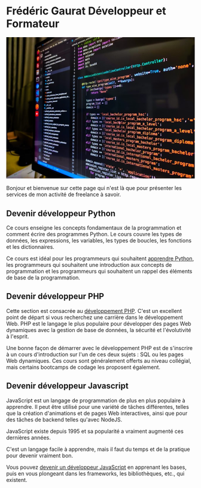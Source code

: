 # Frédéric Gaurat Développeur et Formateur 


![image langage de programmation](./images/radowan-nakif-rehan-cYyqhdbJ9TI-unsplash.jpg "image langage de programmation")

Bonjour et bienvenue sur cette page qui n'est là que pour présenter les services de mon activité de freelance à savoir.

## Devenir développeur Python

Ce cours enseigne les concepts fondamentaux de la programmation et comment écrire des programmes Python. Le cours couvre les types de données, les expressions, les variables, les types de boucles, les fonctions et les dictionnaires.

Ce cours est idéal pour les programmeurs qui souhaitent [apprendre Python](https://www.eolem.com/formation-python), les programmeurs qui souhaitent une introduction aux concepts de programmation et les programmeurs qui souhaitent un rappel des éléments de base de la programmation.

## Devenir développeur PHP

Cette section est consacrée au [développement PHP](https://www.eolem.com/formation-php/). C'est un excellent point de départ si vous recherchez une carrière dans le développement Web. PHP est le langage le plus populaire pour développer des pages Web dynamiques avec la gestion de base de données, la sécurité et l'évolutivité à l'esprit.

Une bonne façon de démarrer avec le développement PHP est de s'inscrire à un cours d'introduction sur l'un de ces deux sujets : SQL ou les pages Web dynamiques. Ces cours sont généralement offerts au niveau collégial, mais certains bootcamps de codage les proposent également.

## Devenir développeur Javascript

JavaScript est un langage de programmation de plus en plus populaire à apprendre. Il peut être utilisé pour une variété de tâches différentes, telles que la création d'animations et de pages Web interactives, ainsi que pour des tâches de backend telles qu'avec NodeJS.

JavaScript existe depuis 1995 et sa popularité a vraiment augmenté ces dernières années.

C'est un langage facile à apprendre, mais il faut du temps et de la pratique pour devenir vraiment bon.

Vous pouvez [devenir un développeur JavaScript](https://www.eolem.com/formation-javascript/) en apprenant les bases, puis en vous plongeant dans les frameworks, les bibliothèques, etc., qui existent.
